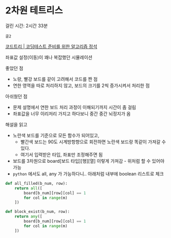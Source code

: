 # 2차원 테트리스

걸린 시간: 2시간 33분

`골2`

[코드트리 | 코딩테스트 준비를 위한 알고리즘 정석](https://www.codetree.ai/training-field/frequent-problems/problems/tetris-2d/description?page=2&pageSize=20)

좌표값 설정(이동)이 꽤나 복잡했던 시뮬레이션

좋았던 점

- 노랑, 빨강 보드를 같이 고려해서 코드를 짠 점
- 연한 영역을 따로 처리하지 않고, 보드의 크기를 2씩 증가시켜서 처리한 점

아쉬웠던 점

- 문제 설명에서 연한 보드 처리 과정이 이해되기까지 시간이 좀 걸림
- 좌표값을 너무 이리저리 가지고 하다보니 중간 중간 뇌정지가 옴

해설을 읽고

- 노란색 보드를 기준으로 모든 함수가 되어있고,
    - 빨간색 보드는 90도 시계방항향으로 회전하면 노란색 보드랑 똑같이 가져갈 수 있다.
    - 여기서 입력받은 타입, 좌표만 조정해주면 됨
- 보드를 3차원으로 board[보드 타입][행][열] 이렇게 가져감 - 위처럼 할 수 있어야 가능
- `python` 에서도 all, any 가 가능하다니.. 아래처럼 내부에 boolean 리스트로 체크

```python
def all_filled(b_num, row):
	return all([
	    board[b_num][row][col] == 1
	    for col in range(m)
	])

def block_exist(b_num, row):
	return any([
	    board[b_num][row][col] == 1
	    for col in range(m)
	])
```